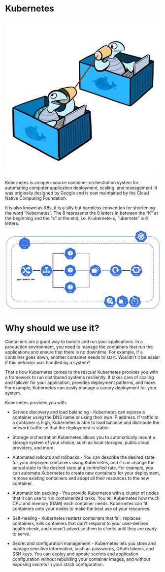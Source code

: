 # Kubernetes

![](docker-turtles.jpg)

Kubernetes is an open-source container-orchestration system for automating computer application deployment, scaling, and management. It was originally designed by Google and is now maintained by the Cloud Native Computing Foundation. 

It is also known as K8s, it is a silly but harmless convention for shortening the word “Kubernetes”. The 8 represents the 8 letters in between the “K” at the beginning and the “s” at the end, i.e. K-ubernete-s, “ubernete” is 8 letters.

![](k8s.JPG)

# Why should we use it?

Containers are a good way to bundle and run your applications. In a production environment, you need to manage the containers that run the applications and ensure that there is no downtime. For example, if a container goes down, another container needs to start. Wouldn't it be easier if this behavior was handled by a system?

That's how Kubernetes comes to the rescue! Kubernetes provides you with a framework to run distributed systems resiliently. It takes care of scaling and failover for your application, provides deployment patterns, and more. For example, Kubernetes can easily manage a canary deployment for your system.

Kubernetes provides you with:

- Service discovery and load balancing - Kubernetes can expose a container using the DNS name or using their own IP address. If traffic to a container is high, Kubernetes is able to load balance and distribute the network traffic so that the deployment is stable.

- Storage orchestration Kubernetes allows you to automatically mount a storage system of your choice, such as local storages, public cloud providers, and more.

- Automated rollouts and rollbacks - You can describe the desired state for your deployed containers using Kubernetes, and it can change the actual state to the desired state at a controlled rate. For example, you can automate Kubernetes to create new containers for your deployment, remove existing containers and adopt all their resources to the new container.

- Automatic bin packing - You provide Kubernetes with a cluster of nodes that it can use to run containerized tasks. You tell Kubernetes how much CPU and memory (RAM) each container needs. Kubernetes can fit containers onto your nodes to make the best use of your resources.

- Self-healing - Kubernetes restarts containers that fail, replaces containers, kills containers that don't respond to your user-defined health check, and doesn't advertise them to clients until they are ready to serve.

- Secret and configuration management - Kubernetes lets you store and manage sensitive information, such as passwords, OAuth tokens, and SSH keys. You can deploy and update secrets and application configuration without rebuilding your container images, and without exposing secrets in your stack configuration.